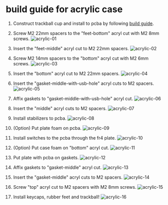 # build guide for acrylic case
1. Construct trackball cup and install to pcba by following [build guide](https://github.com/bbrfkr/dynamis-keyboard/blob/main/trackball-cup/BUILD.md).

1. Screw M2 22mm spacers to the "feet-bottom" acryl cut with M2 8mm screws.
    ![acrylic-01](https://github.com/bbrfkr/dynamis-keyboard/blob/images/images/acrylic-01.jpg?raw=true)

1. Insert the "feet-middle" acryl cut to M2 22mm spacers.
    ![acrylic-02](https://github.com/bbrfkr/dynamis-keyboard/blob/images/images/acrylic-02.jpg?raw=true)

1. Screw M2 14mm spacers to the "bottom" acryl cut with M2 6mm screws.
    ![acrylic-03](https://github.com/bbrfkr/dynamis-keyboard/blob/images/images/acrylic-03.jpg?raw=true)

1. Insert the "bottom" acryl cut to M2 22mm spacers.
    ![acrylic-04](https://github.com/bbrfkr/dynamis-keyboard/blob/images/images/acrylic-04.jpg?raw=true)

1. Insert the "gasket-middle-with-usb-hole" acryl cuts to M2 spacers.
    ![acrylic-05](https://github.com/bbrfkr/dynamis-keyboard/blob/images/images/acrylic-05.jpg?raw=true)

1. Affix gaskets to "gasket-middle-with-usb-hole" acryl cut.
    ![acrylic-06](https://github.com/bbrfkr/dynamis-keyboard/blob/images/images/acrylic-06.jpg?raw=true)

1. Insert the "middle" acryl cuts to M2 spacers.
    ![acrylic-07](https://github.com/bbrfkr/dynamis-keyboard/blob/images/images/acrylic-07.jpg?raw=true)

1. Install stabilizers to pcba.
    ![acrylic-08](https://github.com/bbrfkr/dynamis-keyboard/blob/images/images/acrylic-08.jpg?raw=true)

1. (Option) Put plate foam on pcba.
    ![acrylic-09](https://github.com/bbrfkr/dynamis-keyboard/blob/images/images/acrylic-09.jpg?raw=true)

1. Install switches to the pcba through the fr4 plate.
    ![acrylic-10](https://github.com/bbrfkr/dynamis-keyboard/blob/images/images/acrylic-10.jpg?raw=true)

1. (Option) Put case foam on "bottom" acryl cut.
    ![acrylic-11](https://github.com/bbrfkr/dynamis-keyboard/blob/images/images/acrylic-11.jpg?raw=true)

1. Put plate with pcba on gaskets.
    ![acrylic-12](https://github.com/bbrfkr/dynamis-keyboard/blob/images/images/acrylic-12.jpg?raw=true)

1. Affix gaskets to "gasket-middle" acryl cut.
    ![acrylic-13](https://github.com/bbrfkr/dynamis-keyboard/blob/images/images/acrylic-13.jpg?raw=true)

1. Insert the "gasket-middle" acryl cuts to M2 spacers.
    ![acrylic-14](https://github.com/bbrfkr/dynamis-keyboard/blob/images/images/acrylic-14.jpg?raw=true)

1. Screw "top" acryl cut to M2 spacers with M2 8mm screws.
    ![acrylic-15](https://github.com/bbrfkr/dynamis-keyboard/blob/images/images/acrylic-15.jpg?raw=true)

1. Install keycaps, rubber feet and trackball!
    ![acrylic-16](https://github.com/bbrfkr/dynamis-keyboard/blob/images/images/acrylic-16.jpg?raw=true)
